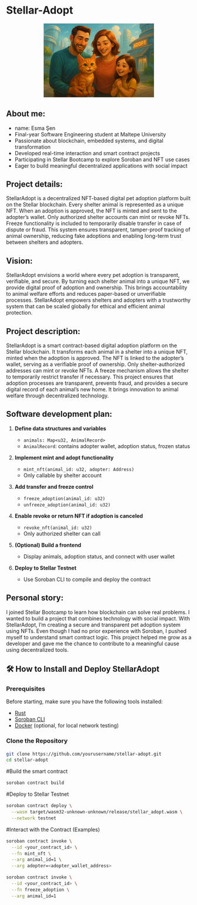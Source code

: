 # Stellar-Adopt

<p align="center">
  <img src="assets/adopt.png" width="300" alt="StellarAdopt">
</p>

## About me:
- name: Esma Şen  
- Final-year Software Engineering student at Maltepe University   
- Passionate about blockchain, embedded systems, and digital transformation  
- Developed real-time interaction and smart contract projects  
- Participating in Stellar Bootcamp to explore Soroban and NFT use cases  
- Eager to build meaningful decentralized applications with social impact

## Project details:
StellarAdopt is a decentralized NFT-based digital pet adoption platform built on the Stellar blockchain. Every shelter animal is represented as a unique NFT. When an adoption is approved, the NFT is minted and sent to the adopter’s wallet. Only authorized shelter accounts can mint or revoke NFTs. Freeze functionality is included to temporarily disable transfer in case of dispute or fraud. This system ensures transparent, tamper-proof tracking of animal ownership, reducing fake adoptions and enabling long-term trust between shelters and adopters.

## Vision:
StellarAdopt envisions a world where every pet adoption is transparent, verifiable, and secure. By turning each shelter animal into a unique NFT, we provide digital proof of adoption and ownership. This brings accountability to animal welfare efforts and reduces paper-based or unverifiable processes. StellarAdopt empowers shelters and adopters with a trustworthy system that can be scaled globally for ethical and efficient animal protection.

## Project description:
StellarAdopt is a smart contract-based digital adoption platform on the Stellar blockchain. It transforms each animal in a shelter into a unique NFT, minted when the adoption is approved. The NFT is linked to the adopter’s wallet, serving as a verifiable proof of ownership. Only shelter-authorized addresses can mint or revoke NFTs. A freeze mechanism allows the shelter to temporarily restrict transfer if necessary. This project ensures that adoption processes are transparent, prevents fraud, and provides a secure digital record of each animal’s new home. It brings innovation to animal welfare through decentralized technology.

## Software development plan:
1. **Define data structures and variables**  
   - `animals: Map<u32, AnimalRecord>`  
   - `AnimalRecord`: contains adopter wallet, adoption status, frozen status

2. **Implement mint and adopt functionality**  
   - `mint_nft(animal_id: u32, adopter: Address)`  
   - Only callable by shelter account

3. **Add transfer and freeze control**  
   - `freeze_adoption(animal_id: u32)`  
   - `unfreeze_adoption(animal_id: u32)`

4. **Enable revoke or return NFT if adoption is canceled**  
   - `revoke_nft(animal_id: u32)`  
   - Only authorized shelter can call

5. **(Optional) Build a frontend**  
   - Display animals, adoption status, and connect with user wallet

6. **Deploy to Stellar Testnet**  
   - Use Soroban CLI to compile and deploy the contract

## Personal story:
I joined Stellar Bootcamp to learn how blockchain can solve real problems. I wanted to build a project that combines technology with social impact. With StellarAdopt, I’m creating a secure and transparent pet adoption system using NFTs. Even though I had no prior experience with Soroban, I pushed myself to understand smart contract logic. This project helped me grow as a developer and gave me the chance to contribute to a meaningful cause using decentralized tools.

## 🛠️ How to Install and Deploy StellarAdopt

### Prerequisites

Before starting, make sure you have the following tools installed:

- [Rust](https://www.rust-lang.org/tools/install)
- [Soroban CLI](https://soroban.stellar.org/docs/install/soroban-cli)
- [Docker](https://www.docker.com/) (optional, for local network testing)

### Clone the Repository

```bash
git clone https://github.com/yourusername/stellar-adopt.git
cd stellar-adopt
```
#Build the smart contract
```bash
soroban contract build
```
#Deploy to Stellar Testnet
```bash
soroban contract deploy \
  --wasm target/wasm32-unknown-unknown/release/stellar_adopt.wasm \
  --network testnet
```
#Interact with the Contract (Examples)

```bash
soroban contract invoke \
  --id <your_contract_id> \
  --fn mint_nft \
  --arg animal_id=1 \
  --arg adopter=<adopter_wallet_address>
```
```bash
soroban contract invoke \
  --id <your_contract_id> \
  --fn freeze_adoption \
  --arg animal_id=1
```
